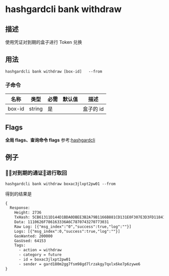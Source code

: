 # hashgardcli bank withdraw

## 描述
使用凭证对到期的盒子进行 Token 兑换



## 用法
```shell
hashgardcli bank withdraw [box-id]   --from
```



### 子命令

| 名称   | 类型   | 必需 | 默认值 | 描述           |
| ------ | ------ | -------- | ------ | -------------- |
| box-id | string | 是       |        | 盒子的 id   |



## Flags

**全局 flags、查询命令 flags** 参考:[hashgardcli](../README.md)

## 例子
### 对到期的通证进行取回

```shell
hashgardcli bank withdraw boxac3jlxpt2pw01 --from
```



得到的结果是

```txt
{
  Response:
    Height: 2736
    TxHash: 5CB61311D144D1BDA0DBEE3B2A79B1166B881CD131E0F307E3D3FD118415F87B
    Data: 1110626F786163336A6C7870743270773031
    Raw Log: [{"msg_index":"0","success":true,"log":""}]
    Logs: [{"msg_index":0,"success":true,"log":""}]
    GasWanted: 200000
    GasUsed: 64153
    Tags:
      - action = withdraw
      - category = future
      - id = boxac3jlxpt2pw01
      - sender = gard180m2gg7fsm98gd7lrzakgy7qxlx6ke7p6zywe6
}
```

